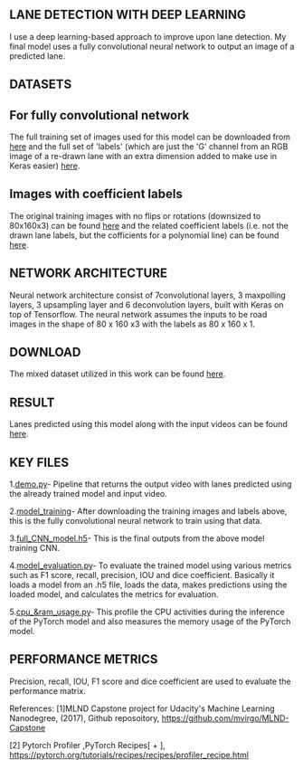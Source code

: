 ## LANE DETECTION WITH DEEP LEARNING
I use a deep learning-based approach to improve upon lane detection. 
My final model uses a fully convolutional neural network to output an image of a predicted lane.

## DATASETS

## For fully convolutional network
The full training set of images used for this model can be downloaded from [here](https://www.dropbox.com/s/rrh8lrdclzlnxzv/full_CNN_train.p?dl=0) and 
the full set of 'labels' (which are just the 'G' channel from an RGB image of a re-drawn lane with an extra dimension added to make use in Keras easier) 
[here](https://www.dropbox.com/s/ak850zqqfy6ily0/full_CNN_labels.p?dl=0).

## Images with coefficient labels
The original training images with no flips or rotations (downsized to 80x160x3) can be found [here](https://www.dropbox.com/s/1bnp70bhaz5kma9/coeffs_train.p?dl=0) and the 
related coefficient labels (i.e. not the drawn lane labels, but the cofficients for a polynomial line) can be found [here](https://www.dropbox.com/s/ieulvrcooetrlmd/coeffs_labels.p?dl=0).

## NETWORK ARCHITECTURE
Neural network architecture consist of 7convolutional layers, 3 maxpolling layers, 3 upsampling layer and 6 deconvolution layers, built with Keras on top of Tensorflow. The neural network assumes the inputs to be road images in the shape of 80 x 160 x3 with the labels as 80 x 160 x 1.

## DOWNLOAD
The mixed dataset utilized in this work can be found [here](https://drive.google.com/drive/folders/10PHvTpcQVyxpXFE_-pcghTuJTo7uZpZb?usp=sharing).

## RESULT
Lanes predicted using this model along with the input videos can be found [here](https://drive.google.com/drive/folders/1CsjWxevyYMTNpWf55BZCu7_ucUSHx5cZ?usp=sharing).

## KEY FILES
1.[demo.py](Lane_detection_using_DL/DL_based_Lane_Detection/demo.py)- Pipeline that returns the output video with lanes predicted using the already trained model and input video.

2.[model_training](Lane_detection_using_DL/DL_based_Lane_Detection/model_training.py)- After downloading the training images and labels above, this is the fully convolutional neural network to train using that data.

3.[full_CNN_model.h5](Lane_detection_using_DL/DL_based_Lane_Detection/full_CNN_model.h5)- This is the final outputs from the above model training CNN.

4.[model_evaluation.py](Lane_detection_using_DL/DL_based_Lane_Detection/model_evaluation.py)- To evaluate the trained model using various metrics such as F1 score, recall, precision, IOU and dice coefficient. Basically it loads a model from an .h5 file, loads the data, makes predictions using the loaded model, and calculates the metrics for evaluation.

5.[cpu_&ram_usage.py](Lane_detection_using_DL/DL_based_Lane_Detection/cpu_&_ram_usage.py)- This profile the CPU activities during the inference of the PyTorch model and also measures the memory usage of the PyTorch model.

## PERFORMANCE METRICS
Precision, recall, IOU, F1 score and dice coefficient are used to evaluate the performance matrix.

References:
[1]MLND Capstone project for Udacity's Machine Learning Nanodegree, (2017), Github reposoitory, https://github.com/mvirgo/MLND-Capstone

[2] Pytorch Profiler ,PyTorch Recipes[ + ], https://pytorch.org/tutorials/recipes/recipes/profiler_recipe.html
